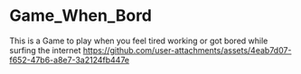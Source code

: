 # Game_When_Bord
This is a Game to play when you feel tired working or got bored while surfing the internet
https://github.com/user-attachments/assets/4eab7d07-f652-47b6-a8e7-3a2124fb447e
